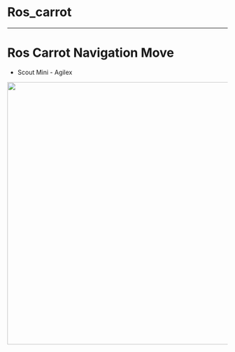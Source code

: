 # Ros_carrot

---

# Ros Carrot Navigation Move 
- Scout Mini - Agilex

<img src="Carrot_nav.gif" width="600px" height="600px">
